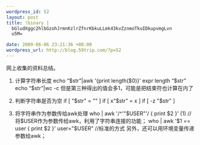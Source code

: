 ```yaml
--- 
wordpress_id: 52
layout: post
title: !binary |
  bGludXggc2hlbGzohJrmnKzlrZfnrKbkuLLmk43kvZznmoTkuIDkupvmgLvn
  u5M=

date: 2009-06-06 23:21:36 +08:00
wordpress_url: http://blog.59trip.com/?p=52
---
```

网上收集的资料总结。

1. 计算字符串长度
echo “$str”|awk '{print length($0)}'
expr length “$str”
echo “$str”|wc -c
但是第三种得出的值会多1，可能是把结束符也计算在内了 
<!--more-->
2. 判断字符串是否为空
if [ "$str" =  "" ] 
if [ x"$str" = x ]
if [ -z "$str" ] 

3. 将字符串作为参数传给awk处理
who   |   awk   '/^'"$USER"'/   {   print   $2   }'   (1)    //将$USER作为参数传给awk，利用了字符串连接的功能；
who   |   awk   '$1   ==   user   {   print   $2   }'   user="$USER"  //标准的方式
另外，还可以用环境变量传递参数给awk；
